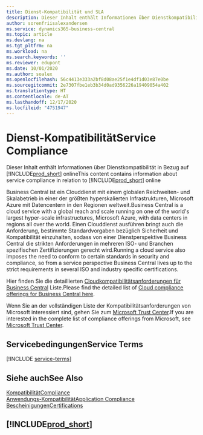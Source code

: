 ```yaml
---
title: Dienst-Kompatibilität und SLA
description: Dieser Inhalt enthält Informationen über Dienstkompatibilität in Bezug auf Business Central online.
author: sorenfriisalexandersen
ms.service: dynamics365-business-central
ms.topic: article
ms.devlang: na
ms.tgt_pltfrm: na
ms.workload: na
ms.search.keywords: ''
ms.reviewer: edupont
ms.date: 10/01/2020
ms.author: soalex
ms.openlocfilehash: 56c4413e333a2bf8d08ae25f1e4df1d03e87e0be
ms.sourcegitcommit: 2e7307fbe1eb3b34d0ad9356226a19409054a402
ms.translationtype: HT
ms.contentlocale: de-AT
ms.lasthandoff: 12/17/2020
ms.locfileid: "4751947"
---
```

# <a name="service-compliance"></a><span data-ttu-id="b6620-103">Dienst-Kompatibilität</span><span class="sxs-lookup"><span data-stu-id="b6620-103">Service Compliance</span></span>

<span data-ttu-id="b6620-104">Dieser Inhalt enthält Informationen über Dienstkompatibilität in Bezug auf [!INCLUDE[prod_short](../includes/prod_short.md)] online</span><span class="sxs-lookup"><span data-stu-id="b6620-104">This content contains information about service compliance in relation to [!INCLUDE[prod_short](../includes/prod_short.md)] online</span></span>  

<span data-ttu-id="b6620-105">Business Central ist ein Clouddienst mit einem globalen Reichweiten- und Skalabetrieb in einer der größten hyperskalierten Infrastrukturen, Microsoft Azure mit Datencentern in den Regionen weltweit.</span><span class="sxs-lookup"><span data-stu-id="b6620-105">Business Central is a cloud service with a global reach and scale running on one of the world's largest hyper-scale infrastructures, Microsoft Azure, with data centers in regions all over the world.</span></span> <span data-ttu-id="b6620-106">Einen Clouddienst ausführen bringt auch die Anforderung, bestimmte Standardvorgaben bezüglich Sicherheit und Kompatibilität einzuhalten, sodass von einer Dienstperspektive Business Central die strikten Anforderungen in mehreren ISO- und Branchen spezifischen Zertifizierungen gerecht wird.</span><span class="sxs-lookup"><span data-stu-id="b6620-106">Running a cloud service also imposes the need to conform to certain standards in security and compliance, so from a service perspective Business Central lives up to the strict requirements in several ISO and industry specific certifications.</span></span>

<span data-ttu-id="b6620-107">Hier finden Sie die detaillierten [Cloudkompatibilitätsanforderungen für Business Central](https://aka.ms/d365-compliance-list) Liste.</span><span class="sxs-lookup"><span data-stu-id="b6620-107">Please find the detailed list of [Cloud compliance offerings for Business Central here](https://aka.ms/d365-compliance-list).</span></span>

<span data-ttu-id="b6620-108">Wenn Sie an der vollständigen Liste der Kompatibilitätsanforderungen von Microsoft interessiert sind, gehen Sie zum [Microsoft Trust Center](https://www.microsoft.com/trustcenter/compliance/complianceofferings).</span><span class="sxs-lookup"><span data-stu-id="b6620-108">If you are interested in the complete list of compliance offerings from Microsoft, see [Microsoft Trust Center](https://www.microsoft.com/trustcenter/compliance/complianceofferings).</span></span>

## <a name="service-terms"></a><span data-ttu-id="b6620-109">Servicebedingungen</span><span class="sxs-lookup"><span data-stu-id="b6620-109">Service Terms</span></span>

[!INCLUDE [service-terms](../includes/service-terms.md)]

## <a name="see-also"></a><span data-ttu-id="b6620-110">Siehe auch</span><span class="sxs-lookup"><span data-stu-id="b6620-110">See Also</span></span>

[<span data-ttu-id="b6620-111">Kompatibilität</span><span class="sxs-lookup"><span data-stu-id="b6620-111">Compliance</span></span>](compliance-overview.md)  
[<span data-ttu-id="b6620-112">Anwendungs-Kompatibilität</span><span class="sxs-lookup"><span data-stu-id="b6620-112">Application Compliance</span></span>](compliance-application-compliance.md)  
[<span data-ttu-id="b6620-113">Bescheinigungen</span><span class="sxs-lookup"><span data-stu-id="b6620-113">Certifications</span></span>](compliance-certifications.md)  

## [!INCLUDE[prod_short](../includes/free_trial_md.md)]  
